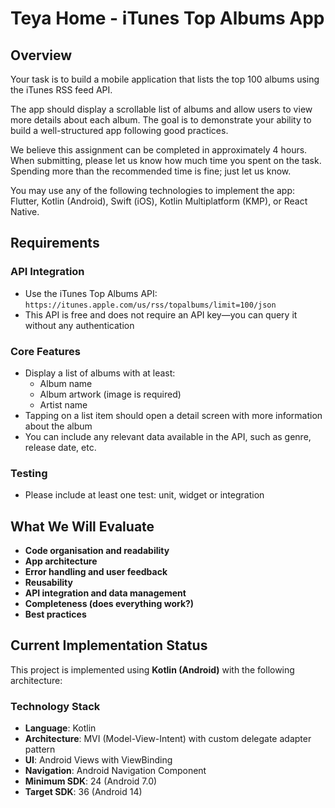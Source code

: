 # Teya Home - iTunes Top Albums App

## Overview

Your task is to build a mobile application that lists the top 100 albums using the iTunes RSS feed API.

The app should display a scrollable list of albums and allow users to view more details about each album. The goal is to demonstrate your ability to build a well-structured app following good practices.

We believe this assignment can be completed in approximately 4 hours. When submitting, please let us know how much time you spent on the task. Spending more than the recommended time is fine; just let us know.

You may use any of the following technologies to implement the app: Flutter, Kotlin (Android), Swift (iOS), Kotlin Multiplatform (KMP), or React Native.

## Requirements

### API Integration
- Use the iTunes Top Albums API: `https://itunes.apple.com/us/rss/topalbums/limit=100/json`
- This API is free and does not require an API key—you can query it without any authentication

### Core Features
- Display a list of albums with at least:
  - Album name
  - Album artwork (image is required)
  - Artist name
- Tapping on a list item should open a detail screen with more information about the album
- You can include any relevant data available in the API, such as genre, release date, etc.

### Testing
- Please include at least one test: unit, widget or integration

## What We Will Evaluate

- **Code organisation and readability**
- **App architecture**
- **Error handling and user feedback**
- **Reusability**
- **API integration and data management**
- **Completeness (does everything work?)**
- **Best practices**

## Current Implementation Status

This project is implemented using **Kotlin (Android)** with the following architecture:

### Technology Stack
- **Language**: Kotlin
- **Architecture**: MVI (Model-View-Intent) with custom delegate adapter pattern
- **UI**: Android Views with ViewBinding
- **Navigation**: Android Navigation Component
- **Minimum SDK**: 24 (Android 7.0)
- **Target SDK**: 36 (Android 14)